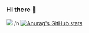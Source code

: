 ### Hi there 👋
<!-- (Section in English on the lower half of the Page)


Ich bin ein Angehender Informatiker/EFZ an der IMS Hottingen und (KSH) und dem BZZ, mit einer BMS in ausrichtung Wirtschaft.
Hier Erfahren sie ein bisschen mehr über mich:

Skills:
- Phyton
- JavaScript
- Html & Css
- MySQL
- NoSQL
- (Bash)
- Wirtschaftliches -und Rechtliches Wissen (Siehe Unten)

Ich besitze Auserdem/werde Besitzen:
- Eine BMS mit Ausrichtung Wirtschaft
- Abschluss an einer Kantonschule mit ausrichtung Wirtschaft
- Zentrale Aufnamehprüfung bestanden
- Werde das B1 in Französisch machen
- Probiere das C1 in English zu bekommen

Mich interresiert alles Technische, Wirtschaftliche, Geschichtliche und Politische.
für Fragen: 
sondereggern-bzz.ch

------------------------------------------------------------------------------------------------------------------------------------------------------------------------------------------------------

HI!
Im currently getting my Degree in IT with an economic BMS at the KSH and BZZ.
Here you can learn more about me and my competences;

Skills:
- Phyton
- JavaScript
- Html & Css
- MySQL
- NoSQL
- (Bash)
- Economic and legal Knowledge (see below)
  
I also have/am Learning:
- a BMS with a focus on economics
- Finished my Degree in a economic Cantonal School
- Passed The ZAP
- Getting the B1 in French
- Aiming for the C1 in English

Im very Interested in all things Technical, Economics, History and Politics
for further Questions: 
sondereggern-bzz.ch
-->
<!--
**sondereggern-bzz/sondereggern-bzz** is a ✨ _special_ ✨ repository because its `README.md` (this file) appears on your GitHub profile.

Here are some ideas to get you started:

- 🔭 I’m currently working on ...
- 🌱 I’m currently learning ...
- 👯 I’m looking to collaborate on ...
- 🤔 I’m looking for help with ...
- 💬 Ask me about ...
- 📫 How to reach me: ...
- 😄 Pronouns: ...
- ⚡ Fun fact: ...
-->
![](https://komarev.com/ghpvc/?username=sondereggern-bzz)
/n
[![Anurag's GitHub stats](https://github-readme-stats.vercel.app/api?username=sondereggern-bzz)](https://github.com/anuraghazra/github-readme-stats) 
